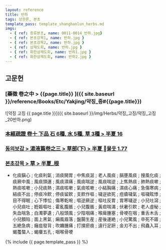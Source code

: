 ```yaml
---
layout: reference
title: 반하
tags: 상한론, 본초
template_pass: template_shanghanlun_herbs.md
imgs:
  - { ref: 증류본초, name: 0011-0014_반하.jpg}
  - { ref: 본초강목1, name: 반하.jpg }
  - { ref: 본초강목2, name: 반하.jpg }
  - { ref: 삼재도회, name: 반하.jpg }
  - { ref: 화한삼재도회, name: 반하1.jpg }
  - { ref: 화한삼재도회, name: 반하2.jpg }
---
```


## 고문헌

### [藥徵 卷之中 > {{page.title}} ]({{ site.baseurl }}/reference/Books/Etc/Yakjing/약징_중#{{page.title}})

![약징 고징 {{ page.title }}]({{ site.baseurl }}/img/Herbs/약징_고징/약징_고징_20반하.png)

### [本經疏證 卷十 下品 石 6種, 水 5種, 草 3種 > 半夏 16](https://mediclassics.kr/books/154/volume/10/#content_71)

### [동의보감 > 湯液篇卷之三 > 草部(下) >  半夏 물웃 1.77](https://mediclassics.kr/books/8/volume/22/#content_402)

### [본초강목 > 草 > 半夏_根]()

* 化痰鎭心 ; 化痰利氣 ; 消痰開胃 ; 中焦痰涎 ; 老人風痰 ; 膈壅風痰  ; 搜風化痰 ; 痰厥中風 ; 風痰頭運 ; 風痰濕痛 ; 風痰喘逆 ; 風痰喘逆 ; 上焦熱痰 ; 肺熱痰嗽 ; 熱痰咳嗽 ; 小兒痰熱 ; 濕痰咳嗽 ; 氣痰咳嗽 ; 小結胸痛 ; 濕痰心痛 ; 急傷寒病 ; 結痰不出 ; 停痰冷飮 ; 停痰留飮 ; 支飮作嘔 ; 噦逆欲死 ; 痘瘡噦氣 ; 嘔噦眩悸 ; 目不得眠 ; 心下悸忪 ; 傷寒乾啘 ; 嘔逆厥逆 ; 嘔吐反胃 ; 胃寒噦逆 ; 小兒吐瀉 ; 小兒痰吐 ; 姙娠嘔吐 ; 霍亂腹脹 ; 小兒腹脹 ; 黃疸喘滿 ; 伏暑引飮 ; 老人虛秘 ; 失血喘急 ; 白濁夢遺 ; 八般頭風 ; 少陰咽痛 ; 喉痺腫塞 ; 骨哽在咽 ; 重舌木舌 ; 小兒顖陷 ; 面上黑氣 ; 癩風眉落 ; 盤腸生産 ; 産後運絶 ; 小兒驚風 ; 卒死不寤 ; 五絶急病 ; 癰疽發背 ; 吹嬭腫痛 ; 打撲瘀痕 ; 遠行足趼 ; 金刃不出 ; 飛蟲入耳 ; 蝎蠆螫人 ; 蝎瘻五孔 ; 咽喉骨哽


{% include {{ page.template_pass }} %}
